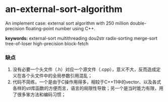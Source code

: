 # an-external-sort-algorithm
An implement case: external sort algorithm with 250 million double-precision floating-point number using C++.

**keywords:**  external-sort multithreading dou2str radix-sorting merge-sort tree-of-loser high-precision block-fetch



### **缺点**

1. 没有必要一个头文件（.h）对应一个源文件（.cpp），意义不大，反而造成定义在各个头文件中的全局参数引用混乱；
2. 代码不简练，一个是由于C操作用得多，相较于C++11中的vector、以及各式各样的stl库函数的方便而言，语言的局限性导致；另一个是当时能力有限，用了很多笨方法和编码习惯；